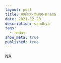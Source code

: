 ```yaml
---
layout: post
title: सामवेदम्-प्रोक्षणम्-Krama
date: 2021-12-20
description: sandhya
tags:
  - सामवेदम्
show_meta: true
published: true
---
```



NA
